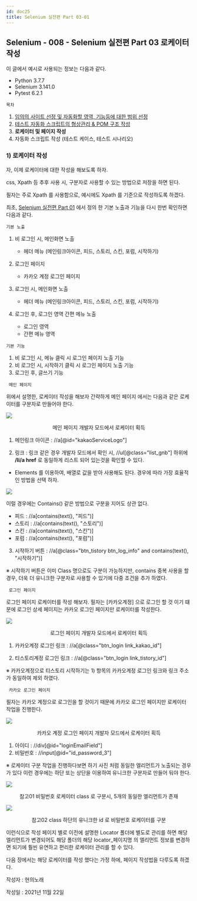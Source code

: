 ```yaml
---
id: doc25
title: Selenium 실전편 Part 03-01
---
```


## Selenium - 008 - Selenium 실전편 Part 03 로케이터 작성

이 글에서 예시로 사용되는 정보는 다음과 같다.

- Python 3.7.7
- Selenium 3.141.0
- Pytest 6.2.1





```목차```

1. [임의의 사이트 선정 및 자동화할 영역, 기능등에 대한 범위 선정](https://qa-linesong.netlify.app/docs/doc23)
2. [테스트 자동화 스크립트의 형상관리 & POM 구조 작성](https://qa-linesong.netlify.app/docs/doc24)
3. **로케이터 및 페이지 작성**
4. 자동화 스크립트 작성 (테스트 케이스, 테스트 시나리오)





### 1) 로케이터 작성



자, 이제 로케이터에 대한 작성을 해보도록 하자.

css, Xpath 등 추후 사용 시, 구분자로 사용할 수 있는 방법으로 저장을 하면 된다.

필자는 주로 Xpath 를 사용함으로, 예시에도 Xpath 를 기준으로 작성하도록 하겠다.

최초, [Selenium 실전편 Part 01](https://qa-linesong.netlify.app/docs/doc23) 에서 정의 한 기본 노출과 기능을 다시 한번 확인하면 다음과 같다.



```기본 노출```

1. 비 로그인 시, 메인화면 노출
   
   - 헤더 메뉴 (메인링크아이콘, 피드, 스토리, 스킨, 포럼, 시작하기)
2. 로그인 페이지
   
   - 카카오 계정 로그인 페이지
3. 로그인 시, 메인화면 노출
   
   - 헤더 메뉴 (메인링크아이콘, 피드, 스토리, 스킨, 포럼, 시작하기)
4. 로그인 후, 로그인 영역 간편 메뉴 노출
   - 로그인 영역
   - 간편 메뉴 영역
   
   

```기본 기능```

1. 비 로그인 시, 메뉴 클릭 시 로그인 페이지 노출 기능
2. 비 로그인 시, 시작하기 클릭 시 로그인 페이지 노출 기능
3. 로그인 후, 글쓰기 기능



``` 메인 페이지```

위에서 설명한, 로케이터 작성을 해보자 간략하게 메인 페이지 에서는 다음과 같은 로케이터를 구분자로 만들어야 한다.

<div style={{textAlign: 'center'}}>

![](img/doc_025_001.png)

</div>

<p align="center">메인 페이지 개발자 모드에서 로케이터 획득</p>



1) 메인링크 아이콘 : //a[@id="kakaoServiceLogo"]



2) 링크 : 링크 같은 경우 개발자 모드에서 확인 시, //ul[@class="list_gnb"] 하위에 **/li/a href** 로 동일하게 리스트 되어 있는것을 확인할 수 있다.

* Elements 를 이용하여, 배열로 값을 받아 사용해도 된다. 경우에 따라 가장 효율적인 방법을 선택 하자.

<div style={{textAlign: 'center'}}>

![](img/doc_025_002.png)

</div>


이럴 경우에는 Contains() 같은 방법으로 구분을 지어도 상관 없다. 

* 피드 : //a[contains(text(), "피드")]
* 스토리 : //a[contains(text(), "스토리")]
* 스킨 : //a[contains(text(), "스킨")]
* 포럼 : //a[contains(text(), "포럼")]



3) 시작하기 버튼 : //a[@class="btn_tistory btn_log_info" and contains(text(), "시작하기")]

※ 시작하기 버튼은 이미 Class 명으로도 구분이 가능하지만, contains 중복 사용을 할 경우, 더욱 더 유니크한 구분자로 사용할 수 있기에 다중 조건을 추가 하였다.



``` 로그인 페이지```

로그인 페이지 로케이터를 작성 해보자. 필자는 [카카오계정] 으로 로그인 할 것 이기 떄문에 로그인 상세 페이지는 카카오 로그인 페이지만 로케이터를 작성한다.

<div style={{textAlign: 'center'}}>

![](img/doc_025_003.png)

</div>

<p align="center">로그인 페이지 개발자 모드에서 로케이터 획득</p>



1) 카카오계정 로그인 링크 : //a[@class="btn_login link_kakao_id"]

2) 티스토리계정 로그인 링크 : //a[@class="btn_login link_tistory_id"]

※ 카카오계정으로 티스토리 시작하기는 1) 항목의 카카오계정 로그인 링크와 링크 주소가 동일하여 제외 하였다.



``` 카카오 로그인 페이지```

필자는 카카오 계정으로 로그인을 할 것이기 때문에 카카오 로그인 페이지만 로케이터 작업을 진행한다.

<div style={{textAlign: 'center'}}>

![](img/doc_025_004.png)

</div>

<p align="center">카카오 계정 로그인 페이지 개발자 모드에서 로케이터 획득</p>



1) 아이디 : //div[@id="loginEmailField"]
2) 비밀번호 : //input[@id="id_password_3"]

※ 로케이터 구분 작업을 진행하다보면 하기 사진 처럼 동일한 엘리먼트가 노출되는 경우가 있다 이런 경우에는 하단 또는 상단을 이용하여 유니크한 구분자로 만들어 둬야 한다.

<div style={{textAlign: 'center'}}>

![](img/doc_025_005.png)

</div>

<p align="center">참고01 비밀번호 로케이터 class 로 구분시, 5개의 동일한 엘리먼트가 존재</p>

<div style={{textAlign: 'center'}}>

![](img/doc_025_006.png)

</div>

<p align="center">참고02 class 하단의 유니크한 id 로 비밀번호 로케이터를 구분</p>





이런식으로 작성 페이지 별로 이전에 설명한 Locator 폴더에 별도로 관리를 하면 해당 엘리먼트가 변경되어도 해당 폴더의 해당 locator_페이지명 의 엘리먼트 정보를 변경하면 되기에 훨씬 유연하고 편리한 로케이터 관리를 할 수 있다.



다음 장에서는 해당 로케이터를 작성 했다는 가정 하에, 페이지 작성법을 다루도록 하겠다.








작성자 : 현의노래

작성일 : 2021년 11월 22일